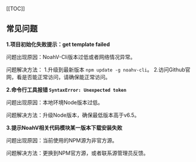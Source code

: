 [[TOC]]
## 常见问题


**1.项目初始化失败提示：get template failed**

问题出现原因：NoahV-Cli版本过低或者网络情况异常。

问题解决方法：
1.升级到最新版本 `npm update -g noahv-cli`。
2.访问Github官网，看是否能正常访问，请确保能正常访问。



**2.命令行工具报错 `SyntaxError: Unexpected token `**

问题出现原因：本地环境Node版本过低。

问题解决方法：升级Node版本，确保最低版本高于v6.5。


**3.提示NoahV相关代码模块某一版本下载安装失败**

问题出现原因：当前使用的NPM源为非官方源。

问题解决方法：更换到NPM官方源，或者联系源管理员反馈。
